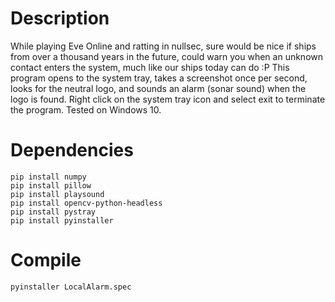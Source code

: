 # Description
While playing Eve Online and ratting in nullsec, sure would be nice if ships from over a thousand years in the future, could warn you when an unknown contact enters the system, much like our ships today can do :P
This program opens to the system tray, takes a screenshot once per second, looks for the neutral logo, and sounds an alarm (sonar sound) when the logo is found.
Right click on the system tray icon and select exit to terminate the program.
Tested on Windows 10.

# Dependencies
```pip install pyautogui
pip install numpy
pip install pillow
pip install playsound
pip install opencv-python-headless
pip install pystray
pip install pyinstaller
```

# Compile
`pyinstaller LocalAlarm.spec`